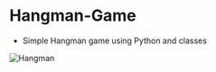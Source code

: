 # Hangman-Game
- Simple Hangman game using Python and classes

![Hangman](C:\Users\19063\Pictures\Hangman_Screenshots\First.png)